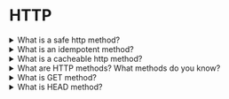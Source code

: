 # HTTP

<details>
  <summary>What is a safe http method?</summary>

An HTTP method is safe if it doesn't alter the state of the server. In other words, a method is safe if it leads to a read-only operation. Several common HTTP methods are safe: GET, HEAD, or OPTIONS. All safe methods are also idempotent, but not all idempotent methods are safe. For example, PUT and DELETE are both idempotent but unsafe.

[More >>](https://developer.mozilla.org/en-US/docs/Glossary/Safe/HTTP)

</details>

<details>
  <summary>What is an idempotent method?</summary>

An HTTP method is idempotent if an identical request can be made once or several times in a row with the same effect while leaving the server in the same state. In other words, an idempotent method should not have any side effects — unless those side effects are also idempotent. Implemented correctly, the GET, HEAD, PUT, and DELETE methods are idempotent, but not the POST method. All safe methods are also idempotent.

[More >>](https://developer.mozilla.org/en-US/docs/Glossary/Idempotent)

</details>

<details>
  <summary>What is a cacheable http method?</summary>

A cacheable response is an HTTP response that can be cached, that is stored to be retrieved and used later, saving a new request to the server.

[More >>](https://developer.mozilla.org/en-US/docs/Glossary/cacheable)

</details>

<details>
  <summary>What are HTTP methods? What methods do you know?</summary>

HTTP describes a set of request methods that demonstrate what action is needed. There are the following methods:

`GET` - to request source view. It is possible only to get data;

`HEAD` - the same as the GET but without response;

`POST` - to send subjects to a server and often require changes of the server state or side effects;

`PUT` - to replace all parts of an existed subject;

`PATCH` - to update only part of an existed subject;

`DELETE` - to remove data;

`CONNECT` - to create a connection between server and client;

`OPTIONS` - to get source description;

`TRACE` - to request test a message from a server.

[More >>](https://developer.mozilla.org/en-US/docs/Web/HTTP/Methods)

</details>

<details>
  <summary>What is GET method?</summary>

The HTTP GET method requests a representation of the specified resource.

| Option                       | Value |
| ---------------------------- | ----- |
| Request has body             | No    |
| Successful response has body | Yes   |
| Safe                         | Yes   |
| Idempotent                   | Yes   |
| Cacheable                    | Yes   |
| Allowed in HTML forms        | Yes   |

[More >>](https://developer.mozilla.org/en-US/docs/Web/HTTP/Methods/GET)

</details>

<details>
  <summary>What is HEAD method?</summary>

The HTTP HEAD method requests the headers that would be returned if the HEAD request's URL was instead requested with the HTTP GET method. For example, if a URL might produce a large download, a HEAD request could read its Content-Length header to check the filesize without actually downloading the file.

| Option                       | Value |
| ---------------------------- | ----- |
| Request has body             | No    |
| Successful response has body | No    |
| Safe                         | Yes   |
| Idempotent                   | Yes   |
| Cacheable                    | Yes   |
| Allowed in HTML forms        | No    |

[More >>](https://developer.mozilla.org/en-US/docs/Web/HTTP/Methods/HEAD)

</details>
